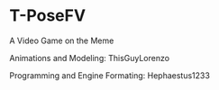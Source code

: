 # T-PoseFV
A Video Game on the Meme

Animations and Modeling: ThisGuyLorenzo

Programming and Engine Formating: Hephaestus1233
